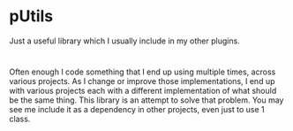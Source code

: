 # pUtils

Just a useful library which I usually include in my other plugins.

#

Often enough I code something that I end up using multiple times, across various projects. As I change or improve those
implementations, I end up with various projects each with a different implementation of what should be the same thing.
This library is an attempt to solve that problem. You may see me include it as a dependency in other projects, even just
to use 1 class.
